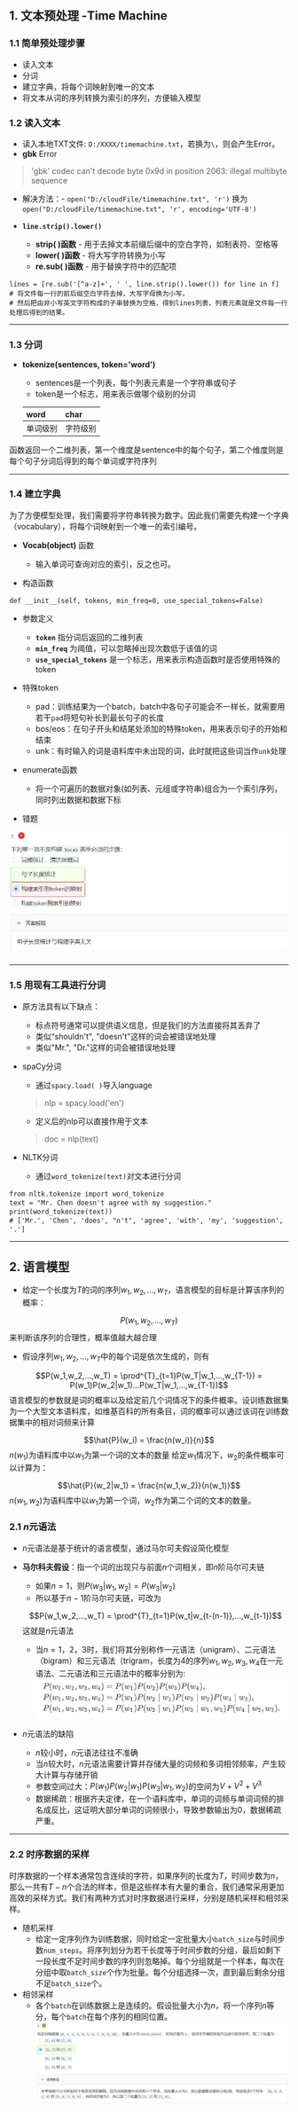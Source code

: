 ## 1. 文本预处理 -Time Machine
### 1.1 简单预处理步骤
 - 读入文本
 - 分词
 - 建立字典，将每个词映射到唯一的文本
 - 将文本从词的序列转换为索引的序列，方便输入模型

### 1.2 读入文本
- 读入本地TXT文件: `D:/XXXX/timemachine.txt`，若换为`\`，则会产生Error。
- **gbk** Error
> 'gbk' codec can't decode byte 0x9d in position 2063: illegal multibyte sequence

 - 解决方法：- `open("D:/cloudFile/timemachine.txt", 'r')` 换为 `open("D:/cloudFile/timemachine.txt", 'r', encoding='UTF-8')`

- **`line.strip().lower()`**
  - **strip( )函数** - 用于去掉文本前缀后缀中的空白字符，如制表符、空格等
  - **lower( )函数** - 将大写字符转换为小写
  - **re.sub( )函数** - 用于替换字符中的匹配项
 
```
lines = [re.sub('[^a-z]+', ' ', line.strip().lower()) for line in f]
# 将文件每一行的前后缀空白字符去掉，大写字母换为小写，
# 然后把由非小写英文字符构成的子串替换为空格，得到lines列表，列表元素就是文件每一行处理后得到的结果。
```


---
### 1.3 分词
 - **tokenize(sentences, token='word')**
   - sentences是一个列表，每个列表元素是一个字符串或句子
   - token是一个标志，用来表示做哪个级别的分词

    |  word | char  |
    | ------------ | ------------ |
    | 单词级别  | 字符级别  |
函数返回一个二维列表，第一个维度是sentence中的每个句子，第二个维度则是每个句子分词后得到的每个单词或字符序列

---
### 1.4 建立字典
为了方便模型处理，我们需要将字符串转换为数字。因此我们需要先构建一个字典（vocabulary），将每个词映射到一个唯一的索引编号。
- **Vocab(object)** 函数
  - 输入单词可查询对应的索引，反之也可。

- 构造函数
```
def __init__(self, tokens, min_freq=0, use_special_tokens=False)
```
- 参数定义
  - **`token`** 指分词后返回的二维列表
  - **`min_freq`** 为阈值，可以忽略掉出现次数低于该值的词
  - **`use_special_tokens`** 是一个标志，用来表示构造函数时是否使用特殊的token
- 特殊token
  - pad：训练结果为一个batch，batch中各句子可能会不一样长，就需要用若干`pad`将短句补长到最长句子的长度
  - bos/eos：在句子开头和结尾处添加的特殊token，用来表示句子的开始和结束
  - unk：有时输入的词是语料库中未出现的词，此时就把这些词当作`unk`处理
 
- enumerate函数
  - 将一个可遍历的数据对象(如列表、元组或字符串)组合为一个索引序列，同时列出数据和数据下标
 
- 错题

![](image/Snipaste_2020-02-12_20-22-17.jpg)

---
### 1.5 用现有工具进行分词
- 原方法具有以下缺点：
  - 标点符号通常可以提供语义信息，但是我们的方法直接将其丢弃了
  - 类似“shouldn't", "doesn't"这样的词会被错误地处理
  - 类似"Mr.", "Dr."这样的词会被错误地处理
  
- spaCy分词
  - 通过`spacy.load( )`导入language
  > nlp = spacy.load('en')
  - 定义后的nlp可以直接作用于文本
  > doc = nlp(text)
- NLTK分词
  - 通过`word_tokenize(text)`对文本进行分词
 ```
 from nltk.tokenize import word_tokenize
 text = "Mr. Chen doesn't agree with my suggestion."
 print(word_tokenize(text))
 # ['Mr.', 'Chen', 'does', "n't", 'agree', 'with', 'my', 'suggestion', '.']
 ```

---
## 2. 语言模型
- 给定一个长度为$T$的词的序列$w_1,w_2,...,w_T$，语言模型的目标是计算该序列的概率：

$$P(w_1,w_2,...,w_T)$$
来判断该序列的合理性，概率值越大越合理
- 假设序列$w_1,w_2,...,w_T$中的每个词是依次生成的，则有

$$P(w_1,w_2,...,w_T) = \prod^{T}_{t=1}P(w_T|w_1,...,w_{T-1}) = P(w_1)P(w_2|w_1)...P(w_T|w_1,...,w_{T-1})$$
语言模型的参数就是词的概率以及给定前几个词情况下的条件概率。设训练数据集为一个大型文本语料库，如维基百科的所有条目，词的概率可以通过该词在训练数据集中的相对词频来计算

$$\hat{P}(w_i) = \frac{n(w_i)}{n}$$
$n(w_1)$为语料库中以$w_1$为第一个词的文本的数量
给定$w_1$情况下，$w_2$的条件概率可以计算为：

$$\hat{P}(w_2|w_1) = \frac{n(w_1,w_2)}{n(w_1)}$$
$n(w_1,w_2)$为语料库中以$w_1$为第一个词，$w_2$作为第二个词的文本的数量。

### 2.1 $n$元语法
- $n$元语法是基于统计的语言模型，通过马尔可夫假设简化模型
- **马尔科夫假设**：指一个词的出现只与前面$n$个词相关，即$n$阶马尔可夫链
  - 如果$n = 1$，则$P(w_3|w_1,w_2) = P(w_3|w_2)$
  - 所以基于$n-1$阶马尔可夫链，可改为

  $$P(w_1,w_2,...,w_T) = \prod^{T}_{t=1}P(w_t|w_{t-(n-1)},...,w_{t-1})$$这就是$n$元语法
  - 当$n = 1，2，3$时，我们将其分别称作一元语法（unigram）、二元语法（bigram）和三元语法（trigram，长度为4的序列$w_1,w_2,w_3,w_4$在一元语法、二元语法和三元语法中的概率分别为:![](image/Snipaste_2020-02-12_22-14-42.jpg)

- $n$元语法的缺陷
  - $n$较小时，$n$元语法往往不准确
  - 当$n$较大时，$n$元语法需要计算并存储大量的词频和多词相邻频率，产生较大计算与存储开销
  - 参数空间过大：$P(w_1)P(w_2|w_1)P(w_3|w_1,w_2)$的空间为$V + V^2 + V^3$
  - 数据稀疏：根据齐夫定律，在一个语料库中，单词的词频与单词词频的排名成反比，这证明大部分单词的词频很小，导致参数输出为0，数据稀疏严重。

---
### 2.2 时序数据的采样
时序数据的一个样本通常包含连续的字符，如果序列的长度为$T$，时间步数为$n$，那么一共有$T-n$个合法的样本，但是这些样本有大量的重合，我们通常采用更加高效的采样方式。我们有两种方式对时序数据进行采样，分别是随机采样和相邻采样。
 - 随机采样
   - 给定一定序列作为训练数据，同时给定一定批量大小`batch_size`与时间步数`num_steps`。将序列划分为若干长度等于时间步数的分组，最后如剩下一段长度不足时间步数的序列则忽略掉。每个分组就是一个样本，每次在分组中取`batch_size`个作为批量。每个分组选择一次，直到最后剩余分组不足`batch_size`个。
 - 相邻采样
   - 各个`batch`在训练数据上是连续的。假设批量大小为$n$，将一个序列$n$等分，每个`batch`在每个序列的相同位置。
  ![](image/Snipaste_2020-02-12_22-51-15.jpg)
